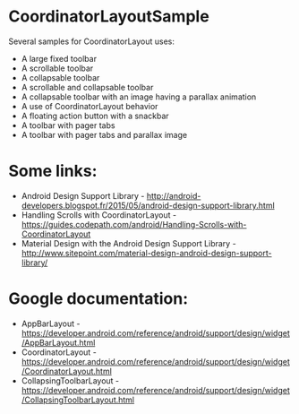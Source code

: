 # CoordinatorLayoutSample
Several samples for CoordinatorLayout uses:

* A large fixed toolbar
* A scrollable toolbar
* A collapsable toolbar
* A scrollable and collapsable toolbar
* A collapsable toolbar with an image having a parallax animation
* A use of CoordinatorLayout behavior
* A floating action button with a snackbar
* A toolbar with pager tabs
* A toolbar with pager tabs and parallax image

# Some links:
* Android Design Support Library - http://android-developers.blogspot.fr/2015/05/android-design-support-library.html
* Handling Scrolls with CoordinatorLayout - https://guides.codepath.com/android/Handling-Scrolls-with-CoordinatorLayout
* Material Design with the Android Design Support Library - http://www.sitepoint.com/material-design-android-design-support-library/

# Google documentation:
* AppBarLayout - https://developer.android.com/reference/android/support/design/widget/AppBarLayout.html
* CoordinatorLayout - https://developer.android.com/reference/android/support/design/widget/CoordinatorLayout.html
* CollapsingToolbarLayout - https://developer.android.com/reference/android/support/design/widget/CollapsingToolbarLayout.html
